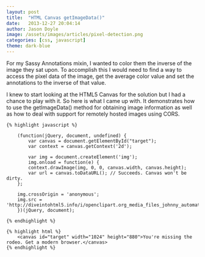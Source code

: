 ```yaml
---
layout: post
title:  "HTML Canvas getImageData()"
date:   2013-12-27 20:04:14
author: Jason Doyle
image: /assets/images/articles/pixel-detection.png
categories: [css, javascript]
theme: dark-blue
---
```


For my Sassy Annotations mixin, I wanted to color them the inverse of the image they sat upon. To accomplish this I would need to find a way to access the pixel data of the image, get the average color value and set the annotations to the inverse of that value.

I knew to start looking at the HTML5 Canvas for the solution but I had a chance to play with it. So here is what I came up with. It demonstrates how to use the getImageData() method for obtaining image information as well as how to deal with support for remotely hosted images using CORS.

	{% highlight javascript %}

		(function(jQuery, document, undefined) {
			var canvas = document.getElementById("target");
			var context = canvas.getContext('2d');

			var img = document.createElement('img');
			img.onload = function(e) {
			context.drawImage(img, 0, 0, canvas.width, canvas.height);
			var url = canvas.toDataURL(); // Succeeds. Canvas won't be dirty.
		};

		img.crossOrigin = 'anonymous';
		img.src = 'http://diveintohtml5.info/i/openclipart.org_media_files_johnny_automatic_1360.png';
		})(jQuery, document);

	{% endhighlight %}

	{% highlight html %}
		<canvas id="target" width="1024" height="880">You're missing the rodeo. Get a modern browser.</canvas>
	{% endhighlight %}


